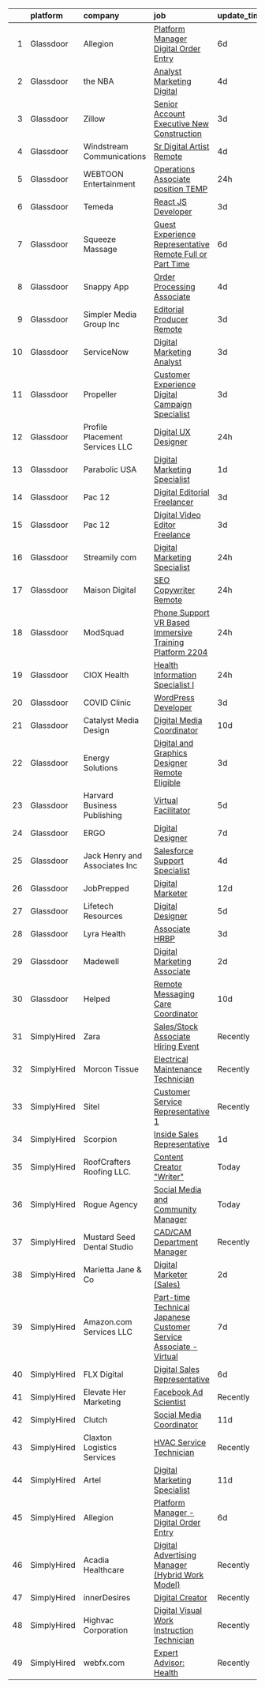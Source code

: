 

|    | platform    | company                         | job                                                                                                                                                                                                                                                                                                                                                                                                                                                                                                                                                                                                                                                                                                                                                                                                                                                                                                                                                                                                                                                                                                                                                                                                                                                              | update_time   | location             |
|---:|:------------|:--------------------------------|:-----------------------------------------------------------------------------------------------------------------------------------------------------------------------------------------------------------------------------------------------------------------------------------------------------------------------------------------------------------------------------------------------------------------------------------------------------------------------------------------------------------------------------------------------------------------------------------------------------------------------------------------------------------------------------------------------------------------------------------------------------------------------------------------------------------------------------------------------------------------------------------------------------------------------------------------------------------------------------------------------------------------------------------------------------------------------------------------------------------------------------------------------------------------------------------------------------------------------------------------------------------------|:--------------|:---------------------|
|  1 | Glassdoor   | Allegion                        | [Platform Manager   Digital Order Entry](https://www.glassdoor.com/partner/jobListing.htm?pos=128&ao=1136043&s=58&guid=00000182a56d8bb799ac75e15de623d8&src=GD_JOB_AD&t=SR&vt=w&cs=1_2adc3161&cb=1660632796716&jobListingId=1008063215749&jrtk=3-0-1gaimr3132cic001-1gaimr31hi38v801-b71b8858aa94c220-)                                                                                                                                                                                                                                                                                                                                                                                                                                                                                                                                                                                                                                                                                                                                                                                                                                                                                                                                                          | 6d            | Remote               |
|  2 | Glassdoor   | the NBA                         | [Analyst  Marketing   Digital](https://www.glassdoor.com/partner/jobListing.htm?pos=109&ao=1136043&s=58&guid=00000182a56d8bb799ac75e15de623d8&src=GD_JOB_AD&t=SR&vt=w&cs=1_a430a25e&cb=1660632796714&jobListingId=1008066977940&jrtk=3-0-1gaimr3132cic001-1gaimr31hi38v801-78571796bffb27fd-)                                                                                                                                                                                                                                                                                                                                                                                                                                                                                                                                                                                                                                                                                                                                                                                                                                                                                                                                                                    | 4d            | New York, NY         |
|  3 | Glassdoor   | Zillow                          | [Senior Account Executive  New Construction](https://www.glassdoor.com/partner/jobListing.htm?pos=106&ao=1110586&s=58&guid=00000182a56d8bb799ac75e15de623d8&src=GD_JOB_AD&t=SR&vt=w&cs=1_3c737e1c&cb=1660632796714&jobListingId=1008069381414&cpc=8795CF9063CD573D&jrtk=3-0-1gaimr3132cic001-1gaimr31hi38v801-1fc08983b14bf0e8--6NYlbfkN0ANMurRYyPEXg08u6OamUd1Mvhk-zhFSGYIZgoJR86UvYL2v6MoUqae-sD5DnU21vrS8cEw16AKXJ_Qv5DtnDM26ZgYS3EaHqPcVffW2VYuK8806ZSyOR2NI9mxOe1Xx2FTK9EXyYrgtdfquZv6Iq3UeV06iayzc7lOldBg2I9WiIVsCAUM9xRIFdwSByBaQH_cgmhZhQZFqgHKjY_aW8pirH0dIXLXy-Nmqqi8EZDn7heCl2OwlDKzU-kk0gBWmk9ekzJ7H7v-ANncs4mLLGswxLyB6jTBgGZLLri8iEWU4l8acqmfHINzQUF_2ZFVPjF1tuxAk-Sk3rltlQQQNCmGaMiaa_XPL7R0uhqdn3UrlB7DzrHpI40hycqsT9JDTqVsc17QKoTwRw7nUkNGkStk5z3ubFa4O9lkqMAS9KRt1RxsO5YG7AYE1agQ4ofzKutfHqAFDlCMm3m3x8JIm0c-aCi3GwQTApOn1l4qvPTvcBbBE1oJbmWKS-w2rJF6BRUOq_3CCUv0_wImJ3TTi4hTkNt1VinzssE8mUVWMgViFPen_qpYarsk3G0ORxjL-V094RsVUkozulinvIJw1Z4hGSCKPsmFg87iWf0WSLBOZ5DOna91mzkeniYxoP9pzgI_O2b16Bg6wN3A4zJImALxa5iGKYUeO7DmtJDDZfyyIIs7FahGgEIUhb1MV5NT1Pruvy2ComqjphPp5Kzdh1BLEji-OEJgOLJB8nccSIXNEe4Q9IRJmwHXNnMmyvULJ9878SzYrKcYaB4nebv-uB3iOX0NVZ7IijkQ0xL8_t0Hkpo5U9V_0zk3xWg7m7-p0PL0NuVhd1oIuAU9V042cXed4ZMA3zULqsHRuaiHYHIxXGKAw9R1Lgs2) | 3d            | Remote               |
|  4 | Glassdoor   | Windstream Communications       | [Sr  Digital Artist  Remote ](https://www.glassdoor.com/partner/jobListing.htm?pos=125&ao=1136043&s=58&guid=00000182a56d8bb799ac75e15de623d8&src=GD_JOB_AD&t=SR&vt=w&cs=1_b4cbee93&cb=1660632796716&jobListingId=1008067799880&jrtk=3-0-1gaimr3132cic001-1gaimr31hi38v801-2000f606de4b4a61-)                                                                                                                                                                                                                                                                                                                                                                                                                                                                                                                                                                                                                                                                                                                                                                                                                                                                                                                                                                     | 4d            | Remote               |
|  5 | Glassdoor   | WEBTOON Entertainment           | [Operations Associate position  TEMP ](https://www.glassdoor.com/partner/jobListing.htm?pos=127&ao=1136043&s=58&guid=00000182a56d8bb799ac75e15de623d8&src=GD_JOB_AD&t=SR&vt=w&cs=1_2706bf1c&cb=1660632796716&jobListingId=1008072906183&jrtk=3-0-1gaimr3132cic001-1gaimr31hi38v801-4b3ef2b2ffa51147-)                                                                                                                                                                                                                                                                                                                                                                                                                                                                                                                                                                                                                                                                                                                                                                                                                                                                                                                                                            | 24h           | Los Angeles, CA      |
|  6 | Glassdoor   | Temeda                          | [React JS Developer](https://www.glassdoor.com/partner/jobListing.htm?pos=103&ao=1110586&s=58&guid=00000182a56d8bb799ac75e15de623d8&src=GD_JOB_AD&t=SR&vt=w&ea=1&cs=1_5a0fd00a&cb=1660632796713&jobListingId=1008069218805&cpc=F4EED0218A761C36&jrtk=3-0-1gaimr3132cic001-1gaimr31hi38v801-a65af1be0b1da808--6NYlbfkN0Cdyrb_-SYpjIsC7ShR4LTJruqxAexHI1Km_0W0EzpI0VJWPa6TDSsAzrF0fBJ5QeztJnRtcs1H_fi9DMW03jwxT_l23-jdubfgGSN_bct0OEp34dX2nYSrFac_iOScomuPyOv3YNwGYwHLhVxkbU5hOxFjNfA_ITcwQZjKy8v3uGkacm_byBujQA5wwO77tq8dcils_4LltdeHjTJQx4Q3tALroJK6qxjfwMCZNN5nKvZ-pkiZh1Sm0EcTzdip8xO8JJivi-X7jq91h6GFBSQtFQ4UHvQu9APQevUH1TXT0rAjpf8pmC4RM1Ux7zUv-Tgc_mKo_ux5yP2EeNO5b_b5TqgO32S1LWploqZTQe7_eu2Er9pfF41yldfO5MVkDQMQ_-NpH8ICuDBe6j7rzT-D5xGDFabwOZMG3AzHJRxWFZTzf21OUcL1cXULQ-yxumSQqSzufV2PO0GFf1uGcoSaSefjvH4ccVNDDaU6nYlTL0uTeHDX69paiFFZmc1qJfA%3D)                                                                                                                                                                                                                                                                                                                                                                                                      | 3d            | Remote               |
|  7 | Glassdoor   | Squeeze Massage                 | [Guest Experience Representative  Remote   Full or Part Time ](https://www.glassdoor.com/partner/jobListing.htm?pos=115&ao=1136043&s=58&guid=00000182a56d8bb799ac75e15de623d8&src=GD_JOB_AD&t=SR&vt=w&cs=1_cd6e5e7f&cb=1660632796715&jobListingId=1008063351359&jrtk=3-0-1gaimr3132cic001-1gaimr31hi38v801-5a5b31242b2c385b-)                                                                                                                                                                                                                                                                                                                                                                                                                                                                                                                                                                                                                                                                                                                                                                                                                                                                                                                                    | 6d            | Los Angeles, CA      |
|  8 | Glassdoor   | Snappy App                      | [Order Processing Associate](https://www.glassdoor.com/partner/jobListing.htm?pos=117&ao=1136043&s=58&guid=00000182a56d8bb799ac75e15de623d8&src=GD_JOB_AD&t=SR&vt=w&cs=1_0138ab6f&cb=1660632796716&jobListingId=1008067620797&jrtk=3-0-1gaimr3132cic001-1gaimr31hi38v801-04f425c1dcfc6608-)                                                                                                                                                                                                                                                                                                                                                                                                                                                                                                                                                                                                                                                                                                                                                                                                                                                                                                                                                                      | 4d            | Remote               |
|  9 | Glassdoor   | Simpler Media Group  Inc        | [Editorial Producer   Remote](https://www.glassdoor.com/partner/jobListing.htm?pos=102&ao=1110586&s=58&guid=00000182a56d8bb799ac75e15de623d8&src=GD_JOB_AD&t=SR&vt=w&ea=1&cs=1_9f191bf5&cb=1660632796713&jobListingId=1008068763764&cpc=7F6F94E2229B3AB5&jrtk=3-0-1gaimr3132cic001-1gaimr31hi38v801-7fa427183e8c8f2c--6NYlbfkN0CLbmeYxuaPVJUG1l8xYMf8HBsppshAQGqZxepxHc3lIfTe9OEZcbqukYejHd_0eampVdswIr1c87hZKCRRbs-hcPmJqjgZiq2Ux1D2l5Iy7leIakIYgOcEJtLUAerYiBNdBxG5vaLriHwvDdnvzaF_6km0A5qwbHGceh_6gmn38p-lFz9TMAZV7FgwQVLlmfuDr_EsKstbPCdFuJdEJSwRBnJlF_aS93tLa3QTOzrlQV9J4YKOu-5h8Ymz9Im-Kn85Wa9OiysxRpGWSPwVGvNhxVJ3f8FXHYfyIKajj5SXPq7rkmvXoohilKDU6Suc271stPJMX-FG3_-rzX6_J7Nb0flSen43b0rAzNMRoNLdETCnscv4rU3_wwXWiC6NdGDfyS95EXuyrxAEDyLAp0ysd7AO1M8usS68scQWkzSmjwJvdQkGZ2V4xqHz883Ke-Sn-8aZ5lgDpfqPeippErGty7WVOQ4diLyNxl902hO_7g-2NK7Ix2Bhd_cM5mcWcaA%3D)                                                                                                                                                                                                                                                                                                                                                                                             | 3d            | Remote               |
| 10 | Glassdoor   | ServiceNow                      | [Digital Marketing Analyst](https://www.glassdoor.com/partner/jobListing.htm?pos=130&ao=1136043&s=58&guid=00000182a56d8bb799ac75e15de623d8&src=GD_JOB_AD&t=SR&vt=w&cs=1_3f75f041&cb=1660632796716&jobListingId=1008068017323&jrtk=3-0-1gaimr3132cic001-1gaimr31hi38v801-06eaf948eb59714c-)                                                                                                                                                                                                                                                                                                                                                                                                                                                                                                                                                                                                                                                                                                                                                                                                                                                                                                                                                                       | 3d            | Santa Clara, CA      |
| 11 | Glassdoor   | Propeller                       | [Customer Experience   Digital Campaign Specialist](https://www.glassdoor.com/partner/jobListing.htm?pos=119&ao=1136043&s=58&guid=00000182a56d8bb799ac75e15de623d8&src=GD_JOB_AD&t=SR&vt=w&ea=1&cs=1_780de020&cb=1660632796716&jobListingId=1008068896660&jrtk=3-0-1gaimr3132cic001-1gaimr31hi38v801-ec302d32b5aaa5a8-)                                                                                                                                                                                                                                                                                                                                                                                                                                                                                                                                                                                                                                                                                                                                                                                                                                                                                                                                          | 3d            | Remote               |
| 12 | Glassdoor   | Profile Placement Services  LLC | [Digital   UX Designer](https://www.glassdoor.com/partner/jobListing.htm?pos=107&ao=1110586&s=58&guid=00000182a56d8bb799ac75e15de623d8&src=GD_JOB_AD&t=SR&vt=w&ea=1&cs=1_472def09&cb=1660632796714&jobListingId=1008072864523&cpc=F4EED0218A761C36&jrtk=3-0-1gaimr3132cic001-1gaimr31hi38v801-9b5437ab7eb32001--6NYlbfkN0AB9QmTA0CCjNV0D_cA_rQfbQIKI-slyn3CIlmX3zDlnnk7S89tk6b_lE3bmj4GiGS6XJosJnrl4tpd23JSc7xrtaPzP84zektZINU1SVvqHwrH5R3cLOCCUh0uC5Xq655rC_kWXwbxKq3QosoKFM6Cif7Hj9tuMf9l6QO4yBYFOcbDu41ardeA_eZ1hanm2eXCQWjcoyZ0aVhuAaYgVhPClyM_WwYgSaT18LLuGeULMAyByFqisO73yQH3Bwi_V4ISI_MsO4NMrDvNHGeBSbh0DiProfKPyN5BehSZcr_gr5ibQVvCGruoqDZgTKhLjvDlsvQdv4lG_gMfixGfXxFVYaQpouNkUyKGHmZxehIRWdU83Z2wkZIFLz3sTAYwVZk1_pwp_RyXcCZYKYkS9l2hbM05wBQS9IN3YAZcKwAvLtAZAsyZv0fzzwciRj6AHZb0nZ7B0avMMr8VLWmNBzXyUaV8Hxl4Zd2ts6HnhEfzEnkQxRzOgynNHtE94qC1uGM7TTTffnCykQPSEhIm6wLyJIYOZo_XEqJNwI3jY-YuJTg0LHLfJUHY)                                                                                                                                                                                                                                                                                                                                                 | 24h           | Columbia, MD         |
| 13 | Glassdoor   | Parabolic USA                   | [Digital Marketing Specialist](https://www.glassdoor.com/partner/jobListing.htm?pos=121&ao=1136043&s=58&guid=00000182a56d8bb799ac75e15de623d8&src=GD_JOB_AD&t=SR&vt=w&ea=1&cs=1_5c498cf3&cb=1660632796716&jobListingId=1008070429213&jrtk=3-0-1gaimr3132cic001-1gaimr31hi38v801-48924ffa2e8fde3b-)                                                                                                                                                                                                                                                                                                                                                                                                                                                                                                                                                                                                                                                                                                                                                                                                                                                                                                                                                               | 1d            | Remote               |
| 14 | Glassdoor   | Pac 12                          | [Digital Editorial Freelancer](https://www.glassdoor.com/partner/jobListing.htm?pos=113&ao=1136043&s=58&guid=00000182a56d8bb799ac75e15de623d8&src=GD_JOB_AD&t=SR&vt=w&ea=1&cs=1_78024eb7&cb=1660632796715&jobListingId=1008069172487&jrtk=3-0-1gaimr3132cic001-1gaimr31hi38v801-7021fe381988ef33-)                                                                                                                                                                                                                                                                                                                                                                                                                                                                                                                                                                                                                                                                                                                                                                                                                                                                                                                                                               | 3d            | Remote               |
| 15 | Glassdoor   | Pac 12                          | [Digital Video Editor   Freelance](https://www.glassdoor.com/partner/jobListing.htm?pos=110&ao=1136043&s=58&guid=00000182a56d8bb799ac75e15de623d8&src=GD_JOB_AD&t=SR&vt=w&ea=1&cs=1_39f0e2be&cb=1660632796715&jobListingId=1008069065261&jrtk=3-0-1gaimr3132cic001-1gaimr31hi38v801-f1beedab21d8d811-)                                                                                                                                                                                                                                                                                                                                                                                                                                                                                                                                                                                                                                                                                                                                                                                                                                                                                                                                                           | 3d            | Remote               |
| 16 | Glassdoor   | Streamily com                   | [Digital Marketing Specialist](https://www.glassdoor.com/partner/jobListing.htm?pos=101&ao=1110586&s=58&guid=00000182a56d8bb799ac75e15de623d8&src=GD_JOB_AD&t=SR&vt=w&ea=1&cs=1_029a27f3&cb=1660632796712&jobListingId=1008071830461&cpc=6BF42D0955AE9A34&jrtk=3-0-1gaimr3132cic001-1gaimr31hi38v801-1bdfa3f7ba4fc4b5--6NYlbfkN0CBzotfZianeJhBp29tzrbnhNfzkSb5kvVYGqcmPM8wJSSIkpE1soqMcMebAP4lMtK1swntO3K226k5mrO35XSLSnWxEdhqif5KwS94pIDjXRF6gAHTVc-wNAwR8MrHxP3XV0xDnevLCyawtBNav0-sAnyOmTC4HUkuc0JW1jJjUpD_-vqVSdAGT5MiyRi1cueazQdrQf8WmziitAB30RZBTrS8H4r77Eh65S52maUTMvY5KrrVVrF9Q8SNEXlsLjEOpyV3XMb1aYDZ2WDsylqOc34DwLrYcCmvns3CBUNnYWZihWzebVFcG9G9ejAF36roq-60XFysxLTlWiCiO05aRYiEOQd_n_xxh1fQHkMGmaI-ic7qDZbdl065zwk57k_O_yLywya2ppXODXBSCkC65qiaZ1T_idSAsTTDsFXDBOBQACTsM--VYmurVU9oXj4VWdGCKgLOdubLptL7hLSp38M6BSopCCVRL5mPQQCON1BbcOlvuuYXo93glP914Zk%3D)                                                                                                                                                                                                                                                                                                                                                                                            | 24h           | Remote               |
| 17 | Glassdoor   | Maison Digital                  | [SEO Copywriter  Remote ](https://www.glassdoor.com/partner/jobListing.htm?pos=126&ao=1136043&s=58&guid=00000182a56d8bb799ac75e15de623d8&src=GD_JOB_AD&t=SR&vt=w&ea=1&cs=1_b6e184b7&cb=1660632796716&jobListingId=1008072284742&jrtk=3-0-1gaimr3132cic001-1gaimr31hi38v801-9684423bb2518afc-)                                                                                                                                                                                                                                                                                                                                                                                                                                                                                                                                                                                                                                                                                                                                                                                                                                                                                                                                                                    | 24h           | Remote               |
| 18 | Glassdoor   | ModSquad                        | [Phone Support   VR Based Immersive Training Platform  2204 ](https://www.glassdoor.com/partner/jobListing.htm?pos=108&ao=1136043&s=58&guid=00000182a56d8bb799ac75e15de623d8&src=GD_JOB_AD&t=SR&vt=w&ea=1&cs=1_d23ff4b4&cb=1660632796714&jobListingId=1008071571072&jrtk=3-0-1gaimr3132cic001-1gaimr31hi38v801-5528b8f008ca7f2d-)                                                                                                                                                                                                                                                                                                                                                                                                                                                                                                                                                                                                                                                                                                                                                                                                                                                                                                                                | 24h           | Remote               |
| 19 | Glassdoor   | CIOX Health                     | [Health Information Specialist I](https://www.glassdoor.com/partner/jobListing.htm?pos=104&ao=1110586&s=58&guid=00000182a56d8bb799ac75e15de623d8&src=GD_JOB_AD&t=SR&vt=w&cs=1_36ff390b&cb=1660632796713&jobListingId=1008072710537&cpc=AC285F3A3ECA6BB0&jrtk=3-0-1gaimr3132cic001-1gaimr31hi38v801-855285fc2b6f2876--6NYlbfkN0DmVkbSMMk0SKBlrQ160sntKeTFoLu9cDfRQznIgsntp_qWLZxp7XF70qvPNt07L4v1VcDCYzhG0qVAq5csn-keVB7vauDKILSe0dJ0O3NsxNw8eBTWVBWs8gR4RERjztxqBX10HPD6n49ECC6PHlWA-7NRNnqRvAqPECMckrvg1y3-Rt_WuFHqbEKHHr8ZG-TGRgyM5ZT4yaea6iQmJR9DQiX_zlr0f0NJkRPIEq5h58IRIODjnv4AroZAEBO_sCXqDLZBgWlizJluYf7a5SLJuTmgPAbjfbuyBUq03i3brv09nRgcUJbA21-LGdwVCT_HtfUYbRS0FuwKqbBx4yko3pZuPcS6QG02MaREcgOM_7cZUjr9_hDZV_DAzIp7kGJ0ZBylftDJWmIoU8L-tZC95Pna6JQx9mJj4UzpJRFcnNXTdTw60bIKvdfbk4sfXrwq7J6l8gxeXQBZYQ0O87IR56ysd0vaCJbBxF-ol3x3BgVLnNnko9UVe0s4CQsnbYwdVdLDpzJYgUW4sirR4VRUc7XdfTaNj-JoNZhhJV6yp22qo5PuwCNMDL3gTu9euUKj84XyJupmTRC-9ktm7B_zXbFTFhwdN3toCQtBrFx5OAh2To87lgsp78bxg-CW6-LawJopGs0mQSd303klmF960NgWI0wQXmkx_52bJBXSnpgiJXqfiaZ1CPAImgmznSrDbl6gVHxERfdBiPdGdlJcHHSnca8rrpOdnSCWtXajRQ%3D%3D)                                                                                                                                                | 24h           | Remote               |
| 20 | Glassdoor   | COVID Clinic                    | [WordPress Developer](https://www.glassdoor.com/partner/jobListing.htm?pos=129&ao=1136043&s=58&guid=00000182a56d8bb799ac75e15de623d8&src=GD_JOB_AD&t=SR&vt=w&ea=1&cs=1_3532dd63&cb=1660632796716&jobListingId=1008069013879&jrtk=3-0-1gaimr3132cic001-1gaimr31hi38v801-36a265d245584e4b-)                                                                                                                                                                                                                                                                                                                                                                                                                                                                                                                                                                                                                                                                                                                                                                                                                                                                                                                                                                        | 3d            | Remote               |
| 21 | Glassdoor   | Catalyst Media Design           | [Digital Media Coordinator](https://www.glassdoor.com/partner/jobListing.htm?pos=123&ao=1136043&s=58&guid=00000182a56d8bb799ac75e15de623d8&src=GD_JOB_AD&t=SR&vt=w&ea=1&cs=1_5b7bbc16&cb=1660632796716&jobListingId=1008056352680&jrtk=3-0-1gaimr3132cic001-1gaimr31hi38v801-d5b33f2e63f60072-)                                                                                                                                                                                                                                                                                                                                                                                                                                                                                                                                                                                                                                                                                                                                                                                                                                                                                                                                                                  | 10d           | Remote               |
| 22 | Glassdoor   | Energy Solutions                | [Digital and Graphics Designer  Remote Eligible ](https://www.glassdoor.com/partner/jobListing.htm?pos=114&ao=1136043&s=58&guid=00000182a56d8bb799ac75e15de623d8&src=GD_JOB_AD&t=SR&vt=w&ea=1&cs=1_7f4f38cb&cb=1660632796715&jobListingId=1008069405976&jrtk=3-0-1gaimr3132cic001-1gaimr31hi38v801-0c8d1fc4b7f20977-)                                                                                                                                                                                                                                                                                                                                                                                                                                                                                                                                                                                                                                                                                                                                                                                                                                                                                                                                            | 3d            | Remote               |
| 23 | Glassdoor   | Harvard Business Publishing     | [Virtual Facilitator](https://www.glassdoor.com/partner/jobListing.htm?pos=124&ao=1136043&s=58&guid=00000182a56d8bb799ac75e15de623d8&src=GD_JOB_AD&t=SR&vt=w&cs=1_f8059010&cb=1660632796716&jobListingId=1008065260726&jrtk=3-0-1gaimr3132cic001-1gaimr31hi38v801-0ec4478f7af4510c-)                                                                                                                                                                                                                                                                                                                                                                                                                                                                                                                                                                                                                                                                                                                                                                                                                                                                                                                                                                             | 5d            | Remote               |
| 24 | Glassdoor   | ERGO                            | [Digital Designer](https://www.glassdoor.com/partner/jobListing.htm?pos=122&ao=1136043&s=58&guid=00000182a56d8bb799ac75e15de623d8&src=GD_JOB_AD&t=SR&vt=w&ea=1&cs=1_7aa45b33&cb=1660632796716&jobListingId=1008060746031&jrtk=3-0-1gaimr3132cic001-1gaimr31hi38v801-17503b3a1358b20f-)                                                                                                                                                                                                                                                                                                                                                                                                                                                                                                                                                                                                                                                                                                                                                                                                                                                                                                                                                                           | 7d            | New York, NY         |
| 25 | Glassdoor   | Jack Henry and Associates  Inc  | [Salesforce Support Specialist](https://www.glassdoor.com/partner/jobListing.htm?pos=105&ao=1110586&s=58&guid=00000182a56d8bb799ac75e15de623d8&src=GD_JOB_AD&t=SR&vt=w&cs=1_81209ae7&cb=1660632796713&jobListingId=1008067871781&cpc=AC285F3A3ECA6BB0&jrtk=3-0-1gaimr3132cic001-1gaimr31hi38v801-539ee4797b53240c--6NYlbfkN0CUxQjISx8Pmp1SNPcSUmHurfSI5ONYRGUylAf9ucXvkQk5eiF9GPMDoEIQYBRkWvvSd-DJZPscJdg8O_HHVpcNIlpOOLvcIQ-dMYOOIUtXelllIVyeRM1QmDVHAayyDn9JWqeEL0F4G_1LtoHD4I-Xc-2FEDJGcxy7-z21EzgfKe3OQQ1GgCwb_p_WAg_qsQtf0050lscHmzVh_aqRJLmuV7QSPCSjlZ5O-Gnrv8SKgfDcFojS7OOc0Mj35EBGs9bjuLr5N-LXhkWS5Yv16OCIPn7_904my40rOLNb2ZMaMO8qf7yyV30BSHPgGWuFEtxkVDNnw6WdCW3xWAu_7u3yymWLERVUjJ_UN5Mk4O4RNK1egVUgDH9xPOkwtAI7ioRMYGYL4tSIVfDVXTn6pR5p-TTC1znqW57oT2yyqBBnK0tZaEes8BQSfJv_tU0Pg06wI1nD38RiIzRSaRM2Es_PS-PQgMa2rt8zIZz-S6MMmYSO7XqnEQnaHvMXKu2pda0537ZtsPOtqg%3D%3D)                                                                                                                                                                                                                                                                                                                                                                                  | 4d            | Remote               |
| 26 | Glassdoor   | JobPrepped                      | [Digital Marketer](https://www.glassdoor.com/partner/jobListing.htm?pos=116&ao=1136043&s=58&guid=00000182a56d8bb799ac75e15de623d8&src=GD_JOB_AD&t=SR&vt=w&ea=1&cs=1_065ee48c&cb=1660632796715&jobListingId=1008050103568&jrtk=3-0-1gaimr3132cic001-1gaimr31hi38v801-cc429f693ff88445-)                                                                                                                                                                                                                                                                                                                                                                                                                                                                                                                                                                                                                                                                                                                                                                                                                                                                                                                                                                           | 12d           | Remote               |
| 27 | Glassdoor   | Lifetech Resources              | [Digital Designer](https://www.glassdoor.com/partner/jobListing.htm?pos=112&ao=1136043&s=58&guid=00000182a56d8bb799ac75e15de623d8&src=GD_JOB_AD&t=SR&vt=w&ea=1&cs=1_941b3a18&cb=1660632796715&jobListingId=1008065163300&jrtk=3-0-1gaimr3132cic001-1gaimr31hi38v801-facd9eb0a66cc8da-)                                                                                                                                                                                                                                                                                                                                                                                                                                                                                                                                                                                                                                                                                                                                                                                                                                                                                                                                                                           | 5d            | Remote               |
| 28 | Glassdoor   | Lyra Health                     | [Associate HRBP](https://www.glassdoor.com/partner/jobListing.htm?pos=111&ao=1136043&s=58&guid=00000182a56d8bb799ac75e15de623d8&src=GD_JOB_AD&t=SR&vt=w&cs=1_6ca645c0&cb=1660632796715&jobListingId=1008069264884&jrtk=3-0-1gaimr3132cic001-1gaimr31hi38v801-810a08d93d8eca2a-)                                                                                                                                                                                                                                                                                                                                                                                                                                                                                                                                                                                                                                                                                                                                                                                                                                                                                                                                                                                  | 3d            | Remote               |
| 29 | Glassdoor   | Madewell                        | [Digital Marketing Associate](https://www.glassdoor.com/partner/jobListing.htm?pos=120&ao=1136043&s=58&guid=00000182a56d8bb799ac75e15de623d8&src=GD_JOB_AD&t=SR&vt=w&cs=1_ae6a2156&cb=1660632796716&jobListingId=1008069907853&jrtk=3-0-1gaimr3132cic001-1gaimr31hi38v801-6d39453298ecbed8-)                                                                                                                                                                                                                                                                                                                                                                                                                                                                                                                                                                                                                                                                                                                                                                                                                                                                                                                                                                     | 2d            | New York, NY         |
| 30 | Glassdoor   | Helped                          | [Remote Messaging Care Coordinator](https://www.glassdoor.com/partner/jobListing.htm?pos=118&ao=1136043&s=58&guid=00000182a56d8bb799ac75e15de623d8&src=GD_JOB_AD&t=SR&vt=w&ea=1&cs=1_acdba0cf&cb=1660632796716&jobListingId=1008056086825&jrtk=3-0-1gaimr3132cic001-1gaimr31hi38v801-3817201c9b198061-)                                                                                                                                                                                                                                                                                                                                                                                                                                                                                                                                                                                                                                                                                                                                                                                                                                                                                                                                                          | 10d           | Remote               |
| 31 | SimplyHired | Zara                            | [Sales/Stock Associate Hiring Event](https://www.simplyhired.com/job/nAQJFVDZFnWkb_HLrvRTnsf4yQQ_NvHtXs2B9drx55vsE5Y93gvN-Q?q=digital+platform)                                                                                                                                                                                                                                                                                                                                                                                                                                                                                                                                                                                                                                                                                                                                                                                                                                                                                                                                                                                                                                                                                                                  | Recently      | Freehold, NJ         |
| 32 | SimplyHired | Morcon Tissue                   | [Electrical Maintenance Technician](https://www.simplyhired.com/job/zu4xhdSJqgc5T6D1mUHJ3I4A5bINULKSJcqOR7A2Cuuh3okev72Lsw?q=digital+platform)                                                                                                                                                                                                                                                                                                                                                                                                                                                                                                                                                                                                                                                                                                                                                                                                                                                                                                                                                                                                                                                                                                                   | Recently      | Eagle Bridge, NY     |
| 33 | SimplyHired | Sitel                           | [Customer Service Representative 1](https://www.simplyhired.com/job/3ySWZhYQebvjNvWe26o4iYKoyp0DdpIYGCrJj6k5dhIm3hZKzkPidA?q=digital+platform)                                                                                                                                                                                                                                                                                                                                                                                                                                                                                                                                                                                                                                                                                                                                                                                                                                                                                                                                                                                                                                                                                                                   | Recently      | Remote +1 location   |
| 34 | SimplyHired | Scorpion                        | [Inside Sales Representative](https://www.simplyhired.com/job/s3LXZPXahKHIyGeDaXL1ronGBNPqtFxJH6NP9K-YU7f_SStCG6Ocog?q=digital+platform)                                                                                                                                                                                                                                                                                                                                                                                                                                                                                                                                                                                                                                                                                                                                                                                                                                                                                                                                                                                                                                                                                                                         | 1d            | Remote +1 location   |
| 35 | SimplyHired | RoofCrafters Roofing LLC.       | [Content Creator "Writer"](https://www.simplyhired.com/job/dt0uOx6cUozRGkB9EH9UR-ffQIXWT1cT-HHsneJjuzKjxp_aY4wvQA?q=digital+platform)                                                                                                                                                                                                                                                                                                                                                                                                                                                                                                                                                                                                                                                                                                                                                                                                                                                                                                                                                                                                                                                                                                                            | Today         | Bloomingdale, GA     |
| 36 | SimplyHired | Rogue Agency                    | [Social Media and Community Manager](https://www.simplyhired.com/job/Pmk78JmSXjoNtOfP4J4vOBFxRvShOx5-vdO0bhGIpaTrz34EirCDWQ?q=digital+platform)                                                                                                                                                                                                                                                                                                                                                                                                                                                                                                                                                                                                                                                                                                                                                                                                                                                                                                                                                                                                                                                                                                                  | Today         | Remote               |
| 37 | SimplyHired | Mustard Seed Dental Studio      | [CAD/CAM Department Manager](https://www.simplyhired.com/job/HZ60uB5fjVYtpzYDsVGsdiIi6j-Sxc25Y-xXHr1gwDaqXi8AMz3PWw?q=digital+platform)                                                                                                                                                                                                                                                                                                                                                                                                                                                                                                                                                                                                                                                                                                                                                                                                                                                                                                                                                                                                                                                                                                                          | Recently      | Augusta, GA          |
| 38 | SimplyHired | Marietta Jane & Co              | [Digital Marketer (Sales)](https://www.simplyhired.com/job/64l1BxV_YkkaGd3W0oXnVt4JvlSJEHwIOqWI6bQ_kOAihi--oRd8Eg?q=digital+platform)                                                                                                                                                                                                                                                                                                                                                                                                                                                                                                                                                                                                                                                                                                                                                                                                                                                                                                                                                                                                                                                                                                                            | 2d            | Remote               |
| 39 | SimplyHired | Amazon.com Services LLC         | [Part-time Technical Japanese Customer Service Associate - Virtual](https://www.simplyhired.com/job/XWzttnusuFzl7A7n47EuImsrxNQ0PKaJ0vzIOBaNMt9gPXwLU9YEQQ?q=digital+platform)                                                                                                                                                                                                                                                                                                                                                                                                                                                                                                                                                                                                                                                                                                                                                                                                                                                                                                                                                                                                                                                                                   | 7d            | Remote               |
| 40 | SimplyHired | FLX Digital                     | [Digital Sales Representative](https://www.simplyhired.com/job/LwBI77waoBXye0qO7Zj-kBYzT8I8s6ylcKe4a87sSuoUWNlGsGG08w?q=digital+platform)                                                                                                                                                                                                                                                                                                                                                                                                                                                                                                                                                                                                                                                                                                                                                                                                                                                                                                                                                                                                                                                                                                                        | 6d            | Geneva, NY           |
| 41 | SimplyHired | Elevate Her Marketing           | [Facebook Ad Scientist](https://www.simplyhired.com/job/mHhMiTQoJLIRXOx8Fg7VfVIxXIPFSvipebVg9vJVA48F9e4GGn4JnQ?q=digital+platform)                                                                                                                                                                                                                                                                                                                                                                                                                                                                                                                                                                                                                                                                                                                                                                                                                                                                                                                                                                                                                                                                                                                               | Recently      | Remote               |
| 42 | SimplyHired | Clutch                          | [Social Media Coordinator](https://www.simplyhired.com/job/ArO0TlXpTTyxyG9ZVt2_j5PcOHt8Gwh7ye37yvFPml-snVUpP3TZWA?q=digital+platform)                                                                                                                                                                                                                                                                                                                                                                                                                                                                                                                                                                                                                                                                                                                                                                                                                                                                                                                                                                                                                                                                                                                            | 11d           | Philadelphia, PA     |
| 43 | SimplyHired | Claxton Logistics Services      | [HVAC Service Technician](https://www.simplyhired.com/job/Wf4zHLcimqwpUhnY_7Igc020OrXjRWtO6oeP3bAXV8FTUq3xwf0U7w?q=digital+platform)                                                                                                                                                                                                                                                                                                                                                                                                                                                                                                                                                                                                                                                                                                                                                                                                                                                                                                                                                                                                                                                                                                                             | Recently      | Wallops Island, VA   |
| 44 | SimplyHired | Artel                           | [Digital Marketing Specialist](https://www.simplyhired.com/job/0HYxMhSwzXKUtRUsrEV1h-CcZQyQgLvYGW1lo5IZjwzk-_EdoIUOcA?q=digital+platform)                                                                                                                                                                                                                                                                                                                                                                                                                                                                                                                                                                                                                                                                                                                                                                                                                                                                                                                                                                                                                                                                                                                        | 11d           | Westbrook, ME        |
| 45 | SimplyHired | Allegion                        | [Platform Manager - Digital Order Entry](https://www.simplyhired.com/job/QJcG1k8N7SDpgyRfSXUDR4rOvlD_1Dn4nptxOSGC2l0fxHA2maev6g?q=digital+platform)                                                                                                                                                                                                                                                                                                                                                                                                                                                                                                                                                                                                                                                                                                                                                                                                                                                                                                                                                                                                                                                                                                              | 6d            | Remote               |
| 46 | SimplyHired | Acadia Healthcare               | [Digital Advertising Manager (Hybrid Work Model)](https://www.simplyhired.com/job/EWgD_36pTy833GK12YSllwy3Pvk95OZFIx3GffwGv67FNZ2EoxdRdA?q=digital+platform)                                                                                                                                                                                                                                                                                                                                                                                                                                                                                                                                                                                                                                                                                                                                                                                                                                                                                                                                                                                                                                                                                                     | Recently      | Franklin, TN         |
| 47 | SimplyHired | innerDesires                    | [Digital Creator](https://www.simplyhired.com/job/MNBUC8g6jCthcNuvlz-m0cFTqTzbWvychlZiBrqYSEEJMTIcUgru6Q?q=digital+platform)                                                                                                                                                                                                                                                                                                                                                                                                                                                                                                                                                                                                                                                                                                                                                                                                                                                                                                                                                                                                                                                                                                                                     | Recently      | Remote               |
| 48 | SimplyHired | Highvac Corporation             | [Digital Visual Work Instruction Technician](https://www.simplyhired.com/job/DXg2AFlnnCKn-OR82JryfKa_wenh7xVBx4AvNVoMEZHVewe30CICHQ?q=digital+platform)                                                                                                                                                                                                                                                                                                                                                                                                                                                                                                                                                                                                                                                                                                                                                                                                                                                                                                                                                                                                                                                                                                          | Recently      | Colorado Springs, CO |
| 49 | SimplyHired | webfx.com                       | [Expert Advisor: Health](https://www.simplyhired.com/job/FGOJqamkokBh27NFXhgcIbkxESfYaYdkUvenUQ9BE0eqOlbzJDmuDA?q=digital+platform)                                                                                                                                                                                                                                                                                                                                                                                                                                                                                                                                                                                                                                                                                                                                                                                                                                                                                                                                                                                                                                                                                                                              | Recently      | Remote               |